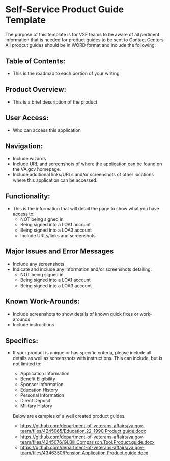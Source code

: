 # **Self-Service Product Guide Template** 

The purpose of this template is for VSF teams to be aware of all pertinent information that is needed for product guides to be sent to Contact Centers.  
All prodcut guides should be in WORD format and include the following:

## **Table of Contents:**
- This is the roadmap to each portion of your writing

## **Product Overview:**
- This is a brief description of the product

## **User Access:**
- Who can access this application

## **Navigation:**
- Include wizards
- Include URL and screenshots of where the application can be found on the VA.gov homepage.
- Include additional links/URLs and/or screenshots of other locations where this application can be accessed.

## **Functionality:**
- This is the information that will detail the page to show what you have access to:
     - NOT being signed in
     - Being signed into a LOA1 account
     - Being signed into a LOA3 account
     - Include URLs/links and screenshots

## **Major Issues and Error Messages**
- Include any screenshots
- Indicate and include any information and/or screenshots detailing:
     - NOT being signed in
     - Being signed into a LOA1 account
     - Being signed into a LOA3 account

## **Known Work-Arounds:**
- Include screenshots to show details of known quick fixes or work-arounds
- Include instructions

## **Specifics:**
- If your product is unique or has specific criteria, please include all details as well as screenshots with instructions.  This can    include, but is not limited to:
     - Application Information
     - Benefit Eligibility
     - Sponsor Information
     - Education History
     - Personal Information
     - Direct Deposit
     - Military History
     
     Below are examples of a well created product guides.
     
     - https://github.com/department-of-veterans-affairs/va.gov-team/files/4245065/Education.22-1990.Product.guide.docx
     - https://github.com/department-of-veterans-affairs/va.gov-team/files/4245076/GI.Bill.Comparison.Tool.Product.guide.docx
     - https://github.com/department-of-veterans-affairs/va.gov-team/files/4346350/Pension.Application.Product.guide.docx

